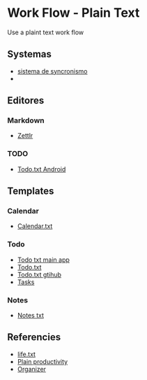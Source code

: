 # Work Flow - Plain Text

Use a plaint text work flow

## Systemas

- [sistema de syncronismo](https://syncthing.net/)
- 

## Editores

### Markdown

- [Zettlr](https://docs.zettlr.com/en/faq/)

### TODO

- [Todo.txt
  Android](https://play.google.com/store/apps/details?id=net.c306.ttsuper&hl=en_US&pli=1)

## Templates

### Calendar

- [Calendar.txt](https://terokarvinen.com/2021/calendar-txt/)

### Todo

- [Todo txt main app](https://github.com/todotxt)
- [Todo.txt](http://todotxt.org/)
- [Todo.txt gtihub](https://github.com/todotxt/todo.txt)
- [Tasks](https://github.com/klaudiosinani/taskbook)

### Notes

- [Notes txt](https://helm.sh/docs/chart_template_guide/notes_files/)

## Referencies

- [life.txt](https://www.youtube.com/watch?v=EUCneUnGjv8)
- [Plain
  productivity](https://plaintext-productivity.net/1-03-how-i-organize-my-todo-txt-file.html)
- [Organizer](https://danlucraft.com/blog/2008/04/plain-text-organizer/)
